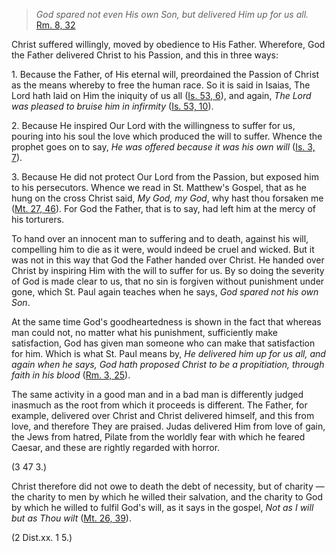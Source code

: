 
> _God spared not even His own Son, but delivered Him up for us all._ [Rm. 8, 32](https://vulgata.online/bible/Rm.8?ed=DR2&vfn=DR2.Rm.8.32:vs)

Christ suffered willingly, moved by obedience to His Father. Wherefore, God the Father delivered Christ to his Passion, and this in three ways:

1\. Because the Father, of His eternal will, preordained the Passion of Christ as the means whereby to free the human race. So it is said in Isaias, The Lord hath laid on Him the iniquity of us all ([Is. 53, 6](https://vulgata.online/bible/Is.53?ed=DR2&vfn=DR2.Is.53.6:vs)), and again, _The Lord was pleased to bruise him in infirmity_ ([Is. 53, 10](https://vulgata.online/bible/Is.53?ed=DR2&vfn=DR2.Is.53.10:vs)).

2\. Because He inspired Our Lord with the willingness to suffer for us, pouring into his soul the love which produced the will to suffer. Whence the prophet goes on to say, _He was offered because it was his own will_ ([Is. 3, 7](https://vulgata.online/bible/Is.3?ed=DR2&vfn=DR2.Is.3.7:vs)).

3\. Because He did not protect Our Lord from the Passion, but exposed him to his persecutors. Whence we read in St. Matthew's Gospel, that as he hung on the cross Christ said, _My God, my God_, why hast thou forsaken me ([Mt. 27, 46](https://vulgata.online/bible/Mt.27?ed=DR2&vfn=DR2.Mt.27.46:vs)). For God the Father, that is to say, had left him at the mercy of his torturers.

To hand over an innocent man to suffering and to death, against his will, compelling him to die as it were, would indeed be cruel and wicked. But it was not in this way that God the Father handed over Christ. He handed over Christ by inspiring Him with the will to suffer for us. By so doing the severity of God is made clear to us, that no sin is forgiven without punishment under gone, which St. Paul again teaches when he says, _God spared not his own Son_.

At the same time God's goodheartedness is shown in the fact that whereas man could not, no matter what his punishment, sufficiently make satisfaction, God has given man someone who can make that satisfaction for him. Which is what St. Paul means by, _He delivered him up for us all, and again when he says, God hath proposed Christ to be a propitiation, through faith in his blood_ ([Rm. 3, 25](https://vulgata.online/bible/Rm.3?ed=DR2&vfn=DR2.Rm.3.25:vs)).

The same activity in a good man and in a bad man is differently judged inasmuch as the root from which it proceeds is different. The Father, for example, delivered over Christ and Christ delivered himself, and this from love, and therefore They are praised. Judas delivered Him from love of gain, the Jews from hatred, Pilate from the worldly fear with which he feared Caesar, and these are rightly regarded with horror.

(3 47 3.)

Christ therefore did not owe to death the debt of necessity, but of charity — the charity to men by which he willed their salvation, and the charity to God by which he willed to fulfil God's will, as it says in the gospel, _Not as I will but as Thou wilt_ ([Mt. 26, 39](https://vulgata.online/bible/Mt.26?ed=DR2&vfn=DR2.Mt.26.39:vs)).

(2 Dist.xx. 1 5.)

